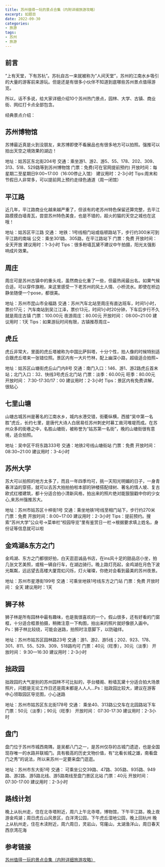 ```yaml
---
title: 苏州值得一玩的景点合集（内附详细旅游攻略）
excerpt: 如题目
date: 2022-09-30
categories:
- 旅游
tags:
- 苏州
- 旅游
---
```


## 前言
“上有天堂，下有苏杭”。苏杭自古一来就被称为“人间天堂”，苏州的江南水乡吸引的大量的游客前来游玩。但是还是有很多小伙伴不知道到底哪些苏州景点值得游览。

所以，话不多说，给大家详细介绍10个苏州热门景点，园林、大学、古镇、商业街、网红打卡点全部包含。

经典景点介绍：

## 苏州博物馆
苏博最近真是火到没朋友，来苏博即使不看展品也有很多地方可以拍照。强推可以拍出天空之境效果的湖边！

地址：姑苏区东北街204号
交通：乘坐游1、游2、游5、55、178、202、309、313、518、529路等到苏州博物馆
门票：免费(可在官网提前预约)
开放时间：每星期二至星期日9:00~17:00（16:00停止入馆）
建议用时：2-3小时
Tips:周末和节假日人非常多，可以提前网上预约走绿色通道（周一闭馆）

## 平江路
近几年，平江路商业化越来越严重了，但该有的老苏州特色保留还算完整，去平江路摸摸白墙青瓦，尝尝苏州特色美食，也是不错的，超火的猫的天空之城也在这哦！

地址：姑苏区平江路
交通：
地铁：1号线相门站或临顿路站下，步行约300米可到平江路的南端
公交：乘坐301路、305路，在平江路站下
门票：免费
开放时间：全天开放
建议用时：1-3小时
Tips：很多粉墙瓦黛不建议中午拍摄，阳光太强影响成片效果。

## 周庄
周庄可是苏州古镇中的重头戏，虽然商业化重了一些，但最热闹最出名。如果气候合适，可以穿件旗袍，来这里感受一下老苏州的风土人情、小桥流水。即使在桥边静坐随便一个pose，都很美。

地址：苏州市昆山市全福路
交通：苏州汽车北站至周庄有直达班车，时间1小时，票价17元；
汽车南站到吴江江泽，票价13元，时间1小时20分钟，下车后步行不久就是周庄古镇
门票：100.00元 夜游周庄：80.00元
开放时间： 08:00~21:00
建议用时：1天
Tips：如果游玩时间有限，古镇推荐周庄~

## 虎丘
虎丘非常大，里面的虎丘塔被称为中国比萨斜塔，十分个性，拍人像的时候特别适合跟虎丘塔来一张错位照。景区内有一大片竹林，配上幽深小路，超级适合拍照~

地址：姑苏区山塘街虎丘山门内8号
交通：南门入口：146、游1、游2路虎丘首末站；北门入口：32、快线3号虎丘北门站
门票：淡季：60.00元 旺季：80.00元
开放时间： 7:30-17:30/17：00
建议用时：2-3小时
Tips：景区内有免费讲解，很贴心

## 七里山塘
山塘古城苏州是著名的江南水乡，城内水港交错，街衢纵横，西接“吴中第一名胜”虎丘，长约七里，是唐代大诗人白居易任苏州刺史时募工凿河堆堤而成。在苏州众多的街巷之中，名胜山塘街，被称誉为“姑苏第一名街”，晚的山塘街很有意境，适合拍照。

地址：吴中区干将东路333号
交通：地铁2号线山塘街站
门票：免费
开放时间：08:30~21:00
建议用时：3-4小时

## 苏州大学
苏大可以拍照的地方太多了，而且一年四季均可，挑一天阳光明媚的日子，一身青春洋溢的穿搭，就可以去苏大拍拍拍啦本部的钟楼搭配绿树、著名的情人坡、复古欧式红楼建筑，都十分适合拍小清新风格，拍出来的照片绝对能狠狠戳中你的少女心,来苏州强推苏大。

地址：苏州市姑苏区十梓街1号
交通：乘坐地铁1号线至相门站下，步行约270米
门票：免费
开放时间：8:00~17:00
建议用时：2-3小时
Tips：提前预约。搜索“苏州大学”公众号→菜单栏“校园导览”里有鉴赏日一栏→根据要求填上姓名，身份证等信息就可以啦

## 金鸡湖&东方之门
金鸡湖、东方之门都很好拍，白天逛逛诚品书店，在ins风十足的甜品店小坐，拍几张文艺美照，或租一辆自行车，在湖边骑行。晚上路灯亮起，金鸡湖在月色下波光粼粼，远远望去高楼大厦霓虹闪烁，灯火璀璨，你绝对会看到最美的苏州夜景。

地址：苏州市星港街199号
交通：可乘坐地铁1号线东方之门站
门票：免费
开放时间： 全天
建议用时：1天

## 狮子林
狮子林是所有园林中最有趣味，也是我很喜欢的一个。假山很多，还有好看的门窗框，十分适合框景拍摄，稍微注意一下构图，拍出来的照片就好像嵌入画中。Ps：狮子林比较绕，可能会迷路，拍照时注意脚下，以防磕绊。

地址：苏州市姑苏区园林路23号
交通：游1、游2、游5线；202、923、178、301、811、55、529、309、518路均可
门票：40元（旺季），30元（淡季）
开放时间： 9:30—16:30
建议用时：2-3小时

## 拙政园
拙政园的大气是别的苏州园林不可比拟的，亭台楼阁、粉墙瓦黛十分适合拍大场景照片，问题是无论工作日还是周末都是人人人…Ps：拙政园比较大，建议在游客中心领取园区导览图，小心迷路

地址：苏州市姑苏区东北街178号
交通： 乘坐40、313路公交车在北园路站下车
门票：50元（淡季）；90元（旺季）
开放时间： 07:30-17:30
建议用时：2-3小时

## 盘门
盘门位于苏州市城西南隅，是吴都八门之一，是苏州仅存的古城门遗迹，也是全国现存唯一的水路并联城门。具有极高的历史文物价值，有“北看长城之雄，南看盘门之秀”的说法，所以来苏州一定要来盘门逛逛。

地址：苏州市东大街1号
交通： 可乘坐公交39路、47路、305路、935路、949路、游2路、游5路北线、游5路南线至盘门景区北站
门票：40元
开放时间： 07:30-17:00
建议用时：2-3小时

## 路线计划
晚上从杭州走，住在北寺塔附近，周六上午北寺塔，博物馆，下午平江路，晚上夜游金鸡湖；周日虎丘山风景区，白洋湾公园，下午虎丘湿地公园，晚上回杭州
晚上从杭州走，住在木渎附近，周六周日，灵岩山，穹窿山，太湖渔洋山，周日春天西京湾花海

## 参考链接
[苏州值得一玩的景点合集（内附详细旅游攻略）](https://zhuanlan.zhihu.com/p/65838789)
